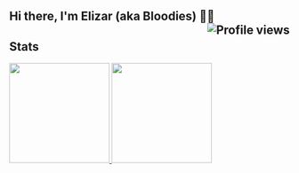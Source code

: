 <h2>
     Hi there, I'm Elizar (aka Bloodies) 👋🏻 <img align="right" src="https://gpvc.arturio.dev/Bloodies" alt="Profile views">
</h2>

## Stats
<div align="left">
  <a href="https://github.com/Bloodies">
    <img height="180em" src="https://github-readme-stats.vercel.app/api?username=Bloodies&show_icons=true&bg_color=-20,0D1117,907578&title_color=FFFFFF&text_color=FFFFFF&icon_color=79ff97&count_private=true&include_all_commits=true&disable_animations=false">
    <img height="180em" src="https://github-readme-stats.vercel.app/api/top-langs?username=Bloodies&show_icons=true&bg_color=20,907578,0D1117&title_color=FFFFFF&text_color=FFFFFF&icon_color=FFFFFF&layout=compact"/>
    <!--
    <img height="180em" src="https://github-readme-stats.vercel.app/api?username=Bloodies&show_icons=true&bg_color=0D1117&title_color=FFFFFF&text_color=FFFFFF&icon_color=FFFFFF&count_private=true&include_all_commits=true&disable_animations=false">
    <img height="180em" src="https://github-readme-stats.vercel.app/api/top-langs?username=Bloodies&show_icons=true&bg_color=0D1117&title_color=FFFFFF&text_color=FFFFFF&icon_color=FFFFFF&disable_animations=false&layout=compact"/>
    
    <img height="180em" src="https://github-readme-stats.vercel.app/api?username=Bloodies&show_icons=true&bg_color=19,21D4FD,B721FF&title_color=fff&text_color=fff&&icon_color=fff&count_private=true&include_all_commits=true&disable_animations=false&layout=compact">
    <img height="180em" src="https://github-readme-stats.vercel.app/api/top-langs?username=Bloodies&show_icons=true&bg_color=19,21D4FD,B721FF&title_color=fff&text_color=fff&icon_color=fff&layout=compact"/>
    -->
</div>


<!--
**Bloodies/Bloodies** is a ✨ _special_ ✨ repository because its `README.md` (this file) appears on your GitHub profile.

Here are some ideas to get you started:

- 🔭 I’m currently working on ...
- 🌱 I’m currently learning ...
- 👯 I’m looking to collaborate on ...
- 🤔 I’m looking for help with ...
- 💬 Ask me about ...
- 📫 How to reach me: ...
- 😄 Pronouns: ...
- ⚡ Fun fact: ...
-->
